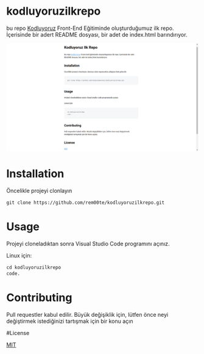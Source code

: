 # kodluyoruzilkrepo

bu repo [Kodluyoruz](https://kodluyoruz.org) Front-End Eğitiminde oluşturduğumuz ilk repo. İçerisinde bir adert README dosyası, bir adet de index.html barındırıyor.

![](https://raw.githubusercontent.com/Kodluyoruz/taskforce/main/git/odev1/figures/markdown.png)


# Installation 

Öncelikle projeyi clonlayın 

```
git clone https://github.com/rem00te/kodluyoruzilkrepo.git
```


# Usage 

Projeyi cloneladıktan sonra Visual Studio Code programını açınız. 

Linux için:

```
cd kodluyoruzilkrepo
code. 
```

# Contributing 

Pull requestler kabul edilir. Büyük değişiklik için, lütfen önce neyi değiştirmek istediğinizi tartışmak için bir konu açın 

#License 

[MIT](https://choosealicense.com/licenses/mit/)
